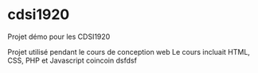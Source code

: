# cdsi1920
Projet démo pour les CDSI1920

Projet utilisé pendant le cours de conception web
Le cours incluait HTML, CSS, PHP et Javascript
coincoin
dsfdsf
